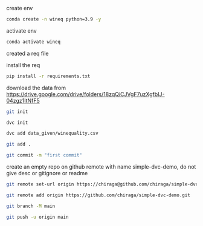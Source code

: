create env

```bash
conda create -n wineq python=3.9 -y
```

activate env
```bash
conda activate wineq
```

created a req file

install the req
```bash
pip install -r requirements.txt
```
download the data from 
https://drive.google.com/drive/folders/18zqQiCJVgF7uzXgfbIJ-04zgz1ItNfF5

```bash
git init
```

```bash
dvc init
```

```bash
dvc add data_given/winequality.csv
```

```bash
git add .
```

```bash
git commit -m "first commit"
```

create an empty repo on github remote with name simple-dvc-demo, do not give desc or gitignore or readme

```bash
git remote set-url origin https://chiraga@github.com/chiraga/simple-dvc-demo.git
```

```bash
git remote add origin https://github.com/chiraga/simple-dvc-demo.git
```

```bash
git branch -M main
```

```bash
git push -u origin main
```